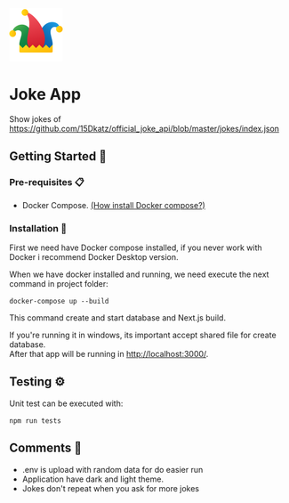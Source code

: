 ![alt text](./public/icon.png "Logo Title Text 1")

# Joke App

Show jokes of https://github.com/15Dkatz/official_joke_api/blob/master/jokes/index.json

## Getting Started 🚀

### Pre-requisites 📋

- Docker Compose. [(How install Docker compose?)](https://docs.docker.com/compose/)

### Installation 🔧

First we need have Docker compose installed, if you never work with Docker i recommend Docker Desktop version.

When we have docker installed and running, we need execute the next command in project folder:

```
docker-compose up --build
```

This command create and start database and Next.js build.

If you're running it in windows, its important accept shared file for create database. <br/>
After that app will be running in [http://localhost:3000/](http://localhost:3000/).

## Testing ⚙️

Unit test can be executed with:

```
npm run tests
```

## Comments 📝

- .env is upload with random data for do easier run
- Application have dark and light theme.
- Jokes don't repeat when you ask for more jokes
